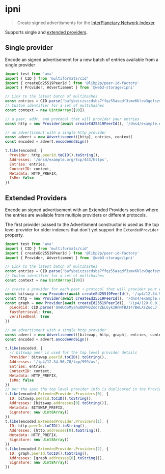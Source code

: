 # ipni

> Create signed advertisments for the [InterPlanetary Network Indexer](https://github.com/ipni/specs/blob/main/IPNI.md)

Supports single and [extended providers](https://github.com/ipni/specs/blob/main/IPNI.md#extendedprovider).

## Single provider

Encode an signed advertisement for a new batch of entries available from a single provider

```js
import test from 'ava'
import { CID } from 'multiformats/cid'
import { createEd25519PeerId } from '@libp2p/peer-id-factory'
import { Provider, Advertisment } from '@web3-storage/ipni'

// Link to the latest batch of multihashes
const entries = CID.parse('bafybeiczsscdsbs7ffqz55asqdf3smv6klcw3gofszvwlyarci47bgf354') 
// Custom identifier for a set of multihashes
const context = new Uint8Array([99])

// a peer, addr, and protocol that will provider your entries
const http = new Provider(await createEd25519PeerId(), '/dns4/example.org/tcp/443/https', 'http')

// an advertisment with a single http provider
const advert = new Advertisement([http], entries, context)
const encoded = advert.encodeAndSign()

t.like(encoded, {
  Provider: http.peerId.toCID().toString(),
  Addresses: '/dns4/example.org/tcp/443/https',
  Entries: entries,
  ContextID: context,
  Metadata: HTTP_PREFIX,
  IsRm: false
})
```

## Extended Providers

Encode an signed advertisement with an Extended Providers section where the entries are available from multiple providers or different protocols. 

The first provider passed to the Advertisment constructor is used as the top level provider for older indexers that don't yet support the `ExtendedProvider` property.

```js
import test from 'ava'
import { CID } from 'multiformats/cid'
import { createEd25519PeerId } from '@libp2p/peer-id-factory'
import { Provider, Advertisment } from '@web3-storage/ipni'

// Link to the latest batch of multihashes
const entries = CID.parse('bafybeiczsscdsbs7ffqz55asqdf3smv6klcw3gofszvwlyarci47bgf354') 
// Custom identifier for a set of multihashes
const context = new Uint8Array([99])

// create a provider for each peer + protocol that will provider your entries
const bitswap = new Provider(await createEd25519PeerId(), '/ip4/12.34.56.78/tcp/999/ws', 'bitswap')
const http = new Provider(await createEd25519PeerId(), '/dns4/example.org/tcp/443/https', 'http')
const graph = new Provider(await createEd25519PeerId(), '/ip4/120.0.0.1/tcp/999/ws', 'graphsync', {
  pieceCid: CID.parse('QmeUdoMyahuQUPHS2odrZEL6yk2HnNfBJ147BeLXsZuqLJ'),
  fastRetrieval: true,
  verifiedDeal: true
})

// an advertisment with a single http provider
const advert = new Advertisement([bitswap, http, graph], entries, context)
const encoded = advert.encodeAndSign()

t.like(encoded, {
  // bitswap peer is used for the top level provider details
  Provider: bitswap.peerId.toCID().toString(),
  Addresses: '/ip4/12.34.56.78/tcp/999/ws',
  Entries: entries,
  ContextID: context,
  Metadata: HTTP_PREFIX,
  IsRm: false
})
// per the spec the top level provider info is duplicated in the Providers section
t.like(encoded.ExtendedProvider.Providers[0], {
  ID: bitswap.peerId.toCID().toString(),
  Addresses: [bitswap.addresses[0].toString()],
  Metadata: BITSWAP_PREFIX,
  Signature: new Uint8Array()
})
t.like(encoded.ExtendedProvider.Providers[1], {
  ID: http.peerId.toCID().toString(),
  Addresses: [http.addresses[0].toString()],
  Metadata: HTTP_PREFIX,
  Signature: new Uint8Array()
})
t.like(encoded.ExtendedProvider.Providers[2], {
  ID: graph.peerId.toCID().toString(),
  Addresses: [graph.addresses[0].toString()],
  Signature: new Uint8Array()
})
```
